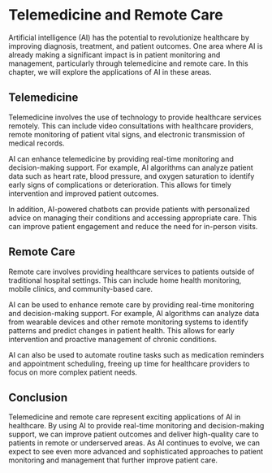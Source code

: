 Telemedicine and Remote Care
=====================================================================================

Artificial intelligence (AI) has the potential to revolutionize healthcare by improving diagnosis, treatment, and patient outcomes. One area where AI is already making a significant impact is in patient monitoring and management, particularly through telemedicine and remote care. In this chapter, we will explore the applications of AI in these areas.

Telemedicine
------------

Telemedicine involves the use of technology to provide healthcare services remotely. This can include video consultations with healthcare providers, remote monitoring of patient vital signs, and electronic transmission of medical records.

AI can enhance telemedicine by providing real-time monitoring and decision-making support. For example, AI algorithms can analyze patient data such as heart rate, blood pressure, and oxygen saturation to identify early signs of complications or deterioration. This allows for timely intervention and improved patient outcomes.

In addition, AI-powered chatbots can provide patients with personalized advice on managing their conditions and accessing appropriate care. This can improve patient engagement and reduce the need for in-person visits.

Remote Care
-----------

Remote care involves providing healthcare services to patients outside of traditional hospital settings. This can include home health monitoring, mobile clinics, and community-based care.

AI can be used to enhance remote care by providing real-time monitoring and decision-making support. For example, AI algorithms can analyze data from wearable devices and other remote monitoring systems to identify patterns and predict changes in patient health. This allows for early intervention and proactive management of chronic conditions.

AI can also be used to automate routine tasks such as medication reminders and appointment scheduling, freeing up time for healthcare providers to focus on more complex patient needs.

Conclusion
----------

Telemedicine and remote care represent exciting applications of AI in healthcare. By using AI to provide real-time monitoring and decision-making support, we can improve patient outcomes and deliver high-quality care to patients in remote or underserved areas. As AI continues to evolve, we can expect to see even more advanced and sophisticated approaches to patient monitoring and management that further improve patient care.
